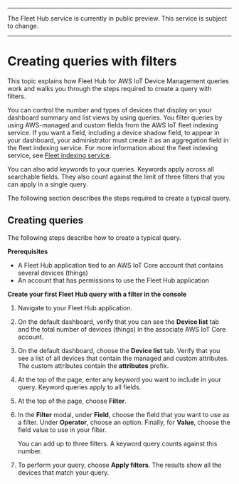 --------

 The Fleet Hub service is currently in public preview\. This service is subject to change\.

--------

# Creating queries with filters<a name="aws-iot-monitor-user-queries-creating"></a>

This topic explains how Fleet Hub for AWS IoT Device Management queries work and walks you through the steps required to create a query with filters\.

You can control the number and types of devices that display on your dashboard summary and list views by using queries\. You filter queries by using AWS\-managed and custom fields from the AWS IoT fleet indexing service\. If you want a field, including a device shadow field, to appear in your dashboard, your administrator must create it as an aggregation field in the fleet indexing service\. For more information about the fleet indexing service, see [Fleet indexing service](https://docs.aws.amazon.com/iot/latest/developerguide/iot-indexing.html)\.

You can also add keywords to your queries\. Keywords apply across all searchable fields\. They also count against the limit of three filters that you can apply in a single query\.

The following section describes the steps required to create a typical query\.

## Creating queries<a name="aws-iot-monitor-user-queries-create"></a>

The following steps describe how to create a typical query\.

**Prerequisites**
+ A Fleet Hub application tied to an AWS IoT Core account that contains several devices \(things\)
+ An account that has permissions to use the Fleet Hub application

**Create your first Fleet Hub query with a filter in the console**

1. Navigate to your Fleet Hub application\.

1. On the default dashboard, verify that you can see the **Device list** tab and the total number of devices \(things\) in the associate AWS IoT Core account\.  


1. On the default dashboard, choose the **Device list** tab\. Verify that you see a list of all devices that contain the managed and custom attributes\. The custom attributes contain the **attributes** prefix\.  


1. At the top of the page, enter any keyword you want to include in your query\. Keyword queries apply to all fields\.

1. At the top of the page, choose **Filter**\.

1. In the **Filter** modal, under **Field**, choose the field that you want to use as a filter\. Under **Operator**, choose an option\. Finally, for **Value**, choose the field value to use in your filter\.

   You can add up to three filters\. A keyword query counts against this number\.

1. To perform your query, choose **Apply filters**\. The results show all the devices that match your query\.
